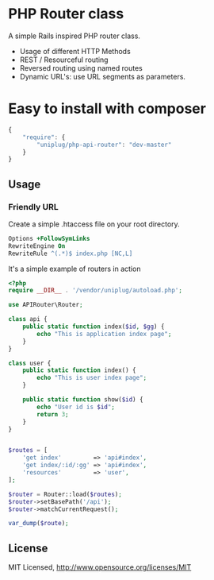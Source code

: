# PHP Router class

A simple Rails inspired PHP router class.

* Usage of different HTTP Methods
* REST / Resourceful routing
* Reversed routing using named routes
* Dynamic URL's: use URL segments as parameters.

# Easy to install with **composer**

```javascript
{
    "require": {
        "uniplug/php-api-router": "dev-master"
    }
}
```

## Usage

### Friendly URL

Create a simple .htaccess file on your root directory.

```apache
Options +FollowSymLinks
RewriteEngine On
RewriteRule ^(.*)$ index.php [NC,L]
```

It's a simple example of routers in action

```php
<?php
require __DIR__ . '/vendor/uniplug/autoload.php';

use APIRouter\Router;

class api {
	public static function index($id, $gg) {
		echo "This is application index page";
	}
}

class user {
	public static function index() {
		echo "This is user index page";
	}

	public static function show($id) {
		echo "User id is $id";
		return 3;
	}
}


$routes = [
	'get index'         => 'api#index',
	'get index/:id/:gg' => 'api#index',
	'resources'         => 'user',
];

$router = Router::load($routes);
$router->setBasePath('/api');
$router->matchCurrentRequest();

var_dump($route);
```

## License
MIT Licensed, http://www.opensource.org/licenses/MIT
